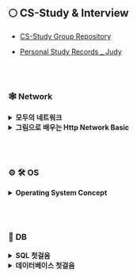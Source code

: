 ## 🌕 CS-Study & Interview

- [CS-Study Group Repository](https://github.com/EunjiShin/CS-study)

- [Personal Study Records \_ Judy](https://github.com/SoobinJung1013/cs-study)

<br/><br/>

### 🕸 **Network**

<details markdown="1">
<summary><strong> 모두의 네트워크 </strong></summary>

| week |                    주제                    |                                                                   공부기록                                                                    |
| :--: | :----------------------------------------: | :-------------------------------------------------------------------------------------------------------------------------------------------: |
|  1   |              네트워크 첫걸음               | [ㄱㄱ](https://github.com/SoobinJung1013/cs-study/blob/main/Network/%EB%AA%A8%EB%91%90%EC%9D%98%20%EB%84%A4%ED%8A%B8%EC%9B%8C%ED%81%AC/1.md)) |
|  2   |            네트워크의 기본 규칙            |                                                                      ✅                                                                       |
|  3   | 물리 계층 : 데이터를 전기 신호로 변환하기  |                                                                      ❎                                                                       |
|  4   | 데이터 링크 계층 : 랜에서 데이터 전송하기  |                                                                      ❎                                                                       |
|  5   |  네트워크 계층 : 목적지에 데이터 전달하기  |                                                                      ❎                                                                       |
|  6   | 전송 계층 : 신뢰할 수 있는 데이터 전송하기 |                                                                      ❎                                                                       |

---

</details>

<details markdown="1">
<summary><strong> 그림으로 배우는 Http Network Basic </strong></summary>

| week |                    주제                    | 공부기록 |
| :--: | :----------------------------------------: | :------: |
|  1   |              네트워크 첫걸음               |    ✅    |
|  2   |            네트워크의 기본 규칙            |    ✅    |
|  3   | 물리 계층 : 데이터를 전기 신호로 변환하기  |    ❎    |
|  4   | 데이터 링크 계층 : 랜에서 데이터 전송하기  |    ❎    |
|  5   |  네트워크 계층 : 목적지에 데이터 전달하기  |    ❎    |
|  6   | 전송 계층 : 신뢰할 수 있는 데이터 전송하기 |    ❎    |

---

</details>

<br/><br/>

### ⚙️ 🛠 **OS**

<details markdown="1">
<summary><strong> Operating System Concept </strong></summary>

| week |                    주제                    | 공부기록 |
| :--: | :----------------------------------------: | :------: |
|  1   |              네트워크 첫걸음               |    ✅    |
|  2   |            네트워크의 기본 규칙            |    ✅    |
|  3   | 물리 계층 : 데이터를 전기 신호로 변환하기  |    ❎    |
|  4   | 데이터 링크 계층 : 랜에서 데이터 전송하기  |    ❎    |
|  5   |  네트워크 계층 : 목적지에 데이터 전달하기  |    ❎    |
|  6   | 전송 계층 : 신뢰할 수 있는 데이터 전송하기 |    ❎    |

---

</details>

<br/><br/>

### 🧳 **DB**

<details markdown="1">
<summary><strong> SQL 첫걸음 </strong></summary>

| week |                    주제                    |                                                                   공부기록                                                                   |
| :--: | :----------------------------------------: | :------------------------------------------------------------------------------------------------------------------------------------------: |
|  1   |              네트워크 첫걸음               | [ㄱㄱ](https://github.com/SoobinJung1013/cs-study/blob/main/Network/%EB%AA%A8%EB%91%90%EC%9D%98%20%EB%84%A4%ED%8A%B8%EC%9B%8C%ED%81%AC/1.md) |
|  2   |            네트워크의 기본 규칙            |                                                                      ✅                                                                      |
|  3   | 물리 계층 : 데이터를 전기 신호로 변환하기  |                                                                      ❎                                                                      |
|  4   | 데이터 링크 계층 : 랜에서 데이터 전송하기  |                                                                      ❎                                                                      |
|  5   |  네트워크 계층 : 목적지에 데이터 전달하기  |                                                                      ❎                                                                      |
|  6   | 전송 계층 : 신뢰할 수 있는 데이터 전송하기 |                                                                      ❎                                                                      |

---

</details>

<details markdown="1">
<summary><strong> 데이터베이스 첫걸음 </strong></summary>

| week |                    주제                    | 공부기록 |
| :--: | :----------------------------------------: | :------: |
|  1   |              네트워크 첫걸음               |    ✅    |
|  2   |            네트워크의 기본 규칙            |    ✅    |
|  3   | 물리 계층 : 데이터를 전기 신호로 변환하기  |    ❎    |
|  4   | 데이터 링크 계층 : 랜에서 데이터 전송하기  |    ❎    |
|  5   |  네트워크 계층 : 목적지에 데이터 전달하기  |    ❎    |
|  6   | 전송 계층 : 신뢰할 수 있는 데이터 전송하기 |    ❎    |

---

</details>

<!--
### Coding Interview 참고 자료

- [gyoogle/tech-interview-for-developer](https://github.com/gyoogle/tech-interview-for-developer) : tech-interview-for-developer
- [WooVictory/Ready-For-Tech-Interview](https://github.com/WooVictory/Ready-For-Tech-Interview) : READY FOR TECH INTERVIEW
- [jwasham/coding-interview-university](https://github.com/jwasham/coding-interview-university) : coding interview university
- [qkraudghgh/coding-interview](https://github.com/qkraudghgh/coding-interview)
- [mission-peace/interview](https://github.com/mission-peace/interview)
- [DopplerHQ/awesome-interview-questions](https://github.com/DopplerHQ/awesome-interview-questions)
- [JaeYeopHan/Interview_Question_for_Beginner](https://github.com/JaeYeopHan/Interview_Question_for_Beginner) : Technical Interview Guidelines for Beginners

### Etc

- [kamranahmedse/developer-roadmap](https://github.com/kamranahmedse/developer-roadmap) : 개발자 로드맵
- [oaksong/developers-retrospective](https://github.com/oaksong/developers-retrospective) : 개발자 회고 모음
- [jojoldu/junior-recruit-scheduler](https://github.com/jojoldu/junior-recruit-scheduler) : 주니어 개발자를 위한 **채용 공고**


<br/><br/>

## 💻 Coding Test

## 🍠 이력서

- [이력서 1](https://docs.google.com/document/d/1GeMrNiccYLxc2HDMjpW1-MZ3sH3bF6Fxwo9eedNINdg/edit)

- [이력서 2](https://docs.google.com/document/d/1vKmC6G9crl9GiUtSkSIVsdaXH-JL5hPI0VKW0INt0hs/edit)

<br/><br/>

## ❄️ Project Review

## 🎃 Book (요약)

## 🛼 Study archive

- O-Ring archive
  - Front
    - React
    - justinmind(prototype)
    - bootstrap, axios 등등등
    - 등등등
  - Back
    - node.js
    - Spring
    - 등등등
  - Devops
    - GCP, AWS
    - Gitlab ci, Circle ci
    - GKE, k8s, istio 등등등
    - 등등등
- Inflearn
- YouTube (우아한 테크톡, 얄코)
- Github 블로그 정리
- 네이버 블로그 정리

## 🕶 발표자료
-->
